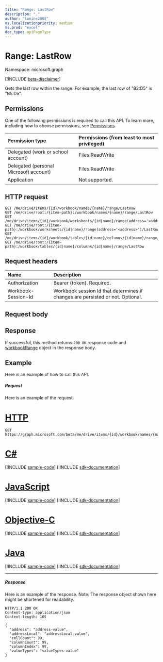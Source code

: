 ```yaml
---
title: "Range: LastRow"
description: "."
author: "lumine2008"
ms.localizationpriority: medium
ms.prod: "excel"
doc_type: apiPageType
---
```


# Range: LastRow

Namespace: microsoft.graph

[!INCLUDE [beta-disclaimer](../../includes/beta-disclaimer.md)]

Gets the last row within the range. For example, the last row of "B2:D5" is "B5:D5".
## Permissions
One of the following permissions is required to call this API. To learn more, including how to choose permissions, see [Permissions](/graph/permissions-reference).

|Permission type      | Permissions (from least to most privileged)              |
|:--------------------|:---------------------------------------------------------|
|Delegated (work or school account) | Files.ReadWrite    |
|Delegated (personal Microsoft account) | Files.ReadWrite    |
|Application | Not supported. |

## HTTP request
<!-- { "blockType": "ignored" } -->
```http
GET /me/drive/items/{id}/workbook/names/{name}/range/LastRow
GET /me/drive/root:/{item-path}:/workbook/names/{name}/range/LastRow
GET /me/drive/items/{id}/workbook/worksheets/{id|name}/range(address='<address>')/LastRow
GET /me/drive/root:/{item-path}:/workbook/worksheets/{id|name}/range(address='<address>')/LastRow
GET /me/drive/items/{id}/workbook/tables/{id|name}/columns/{id|name}/range/LastRow
GET /me/drive/root:/{item-path}:/workbook/tables/{id|name}/columns/{id|name}/range/LastRow

```
## Request headers
| Name       | Description|
|:---------------|:----------|
| Authorization  | Bearer {token}. Required. |
| Workbook-Session-Id  | Workbook session Id that determines if changes are persisted or not. Optional.|

## Request body

## Response

If successful, this method returns `200 OK` response code and [workbookRange](../resources/workbookrange.md) object in the response body.

## Example
Here is an example of how to call this API.
##### Request
Here is an example of the request.

# [HTTP](#tab/http)
<!-- {
  "blockType": "request",
  "name": "range_lastrow"
}-->
```msgraph-interactive
GET https://graph.microsoft.com/beta/me/drive/items/{id}/workbook/names/{name}/range/LastRow
```
# [C#](#tab/csharp)
[!INCLUDE [sample-code](../includes/snippets/csharp/range-lastrow-csharp-snippets.md)]
[!INCLUDE [sdk-documentation](../includes/snippets/snippets-sdk-documentation-link.md)]

# [JavaScript](#tab/javascript)
[!INCLUDE [sample-code](../includes/snippets/javascript/range-lastrow-javascript-snippets.md)]
[!INCLUDE [sdk-documentation](../includes/snippets/snippets-sdk-documentation-link.md)]

# [Objective-C](#tab/objc)
[!INCLUDE [sample-code](../includes/snippets/objc/range-lastrow-objc-snippets.md)]
[!INCLUDE [sdk-documentation](../includes/snippets/snippets-sdk-documentation-link.md)]

# [Java](#tab/java)
[!INCLUDE [sample-code](../includes/snippets/java/range-lastrow-java-snippets.md)]
[!INCLUDE [sdk-documentation](../includes/snippets/snippets-sdk-documentation-link.md)]

---


##### Response
Here is an example of the response. Note: The response object shown here might be shortened for readability.
<!-- {
  "blockType": "response",
  "truncated": true,
  "@odata.type": "microsoft.graph.workbookRange"
} -->
```http
HTTP/1.1 200 OK
Content-type: application/json
Content-length: 169

{
  "address": "address-value",
  "addressLocal": "addressLocal-value",
  "cellCount": 99,
  "columnCount": 99,
  "columnIndex": 99,
  "valueTypes": "valueTypes-value"
}
```

<!-- uuid: 8fcb5dbc-d5aa-4681-8e31-b001d5168d79
2015-10-25 14:57:30 UTC -->
<!--
{
  "type": "#page.annotation",
  "description": "Range: LastRow",
  "keywords": "",
  "section": "documentation",
  "tocPath": "",
  "suppressions": [
  ]
}
-->


